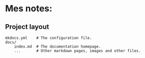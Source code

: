 # Mes notes: 

## Project layout

    mkdocs.yml    # The configuration file.
    docs/
        index.md  # The documentation homepage.
        ...       # Other markdown pages, images and other files.
